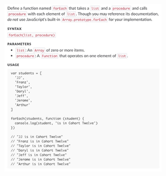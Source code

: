 ![screengrab of instructions](https://raw.githubusercontent.com/taylorjosephgriffin/warm-ups/master/warm-up1/warm-up-instructions/Untitled.jpeg?raw=true)
